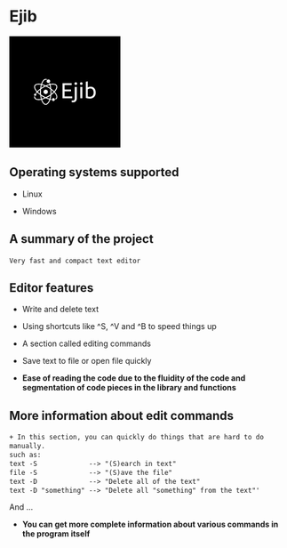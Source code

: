 # Ejib

![alt text](https://github.com/itsjibel/Ejib/blob/main/EjibLogo.png?raw=true)

## Operating systems supported

+ Linux

+ Windows

## A summary of the project

    Very fast and compact text editor

## Editor features

+ Write and delete text

+ Using shortcuts like ^S, ^V and ^B to speed things up

+ A section called editing commands

+ Save text to file or open file quickly

+ __Ease of reading the code due to the fluidity of the code and segmentation of code pieces in the library and functions__

## More information about edit commands

    + In this section, you can quickly do things that are hard to do manually.
    such as:
    text -S             --> "(S)earch in text"
    file -S             --> "(S)ave the file"
    text -D             --> "Delete all of the text"
    text -D "something" --> "Delete all "something" from the text"'
And ...

+ __You can get more complete information about various commands in the program itself__

